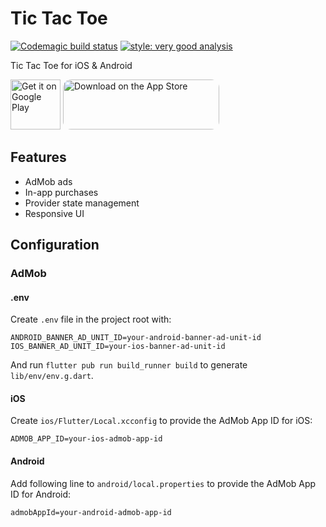 # Tic Tac Toe

[![Codemagic build status](https://api.codemagic.io/apps/644cb8b907ee905b68683245/644cb8b907ee905b68683244/status_badge.svg)](https://codemagic.io/apps/644cb8b907ee905b68683245/644cb8b907ee905b68683244/latest_build)
[![style: very good analysis](https://img.shields.io/badge/style-very_good_analysis-B22C89.svg)](https://pub.dev/packages/very_good_analysis)

Tic Tac Toe for iOS & Android

[<img src="https://play.google.com/intl/en_us/badges/images/generic/en-play-badge.png"
      alt="Get it on Google Play"
      height="80">](https://play.google.com/store/apps/details?id=com.sergsavchuk.tictactoe&pcampaignid=pcampaignidMKT-Other-global-all-co-prtnr-py-PartBadge-Mar2515-1)
[<img src="https://tools.applemediaservices.com/api/badges/download-on-the-app-store/black/en-us?size=250x80&amp;releaseDate=1310601600" 
      alt="Download on the App Store"
      style="border-radius: 13px;
      width: 250px;
      height: 80px;">](#)

## Features
- AdMob ads
- In-app purchases
- Provider state management
- Responsive UI

## Configuration
### AdMob
#### .env
Create `.env` file in the project root with:
```shell
ANDROID_BANNER_AD_UNIT_ID=your-android-banner-ad-unit-id
IOS_BANNER_AD_UNIT_ID=your-ios-banner-ad-unit-id
```
And run `flutter pub run build_runner build` to generate `lib/env/env.g.dart`.

#### iOS
Create `ios/Flutter/Local.xcconfig` to provide the AdMob App ID for iOS:
```shell
ADMOB_APP_ID=your-ios-admob-app-id
```

#### Android
Add following line to `android/local.properties` to provide the AdMob App ID for Android:
```shell
admobAppId=your-android-admob-app-id
```
